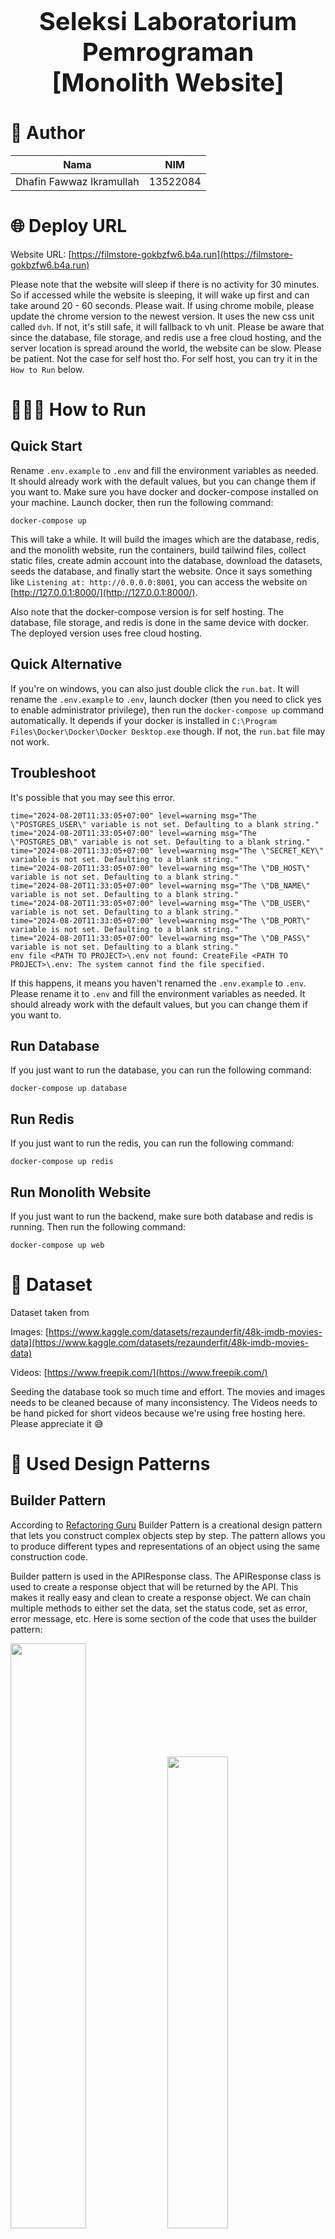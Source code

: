 <h1 align="center" style="font-size: 2.5rem; font-weight: 700"><br>
  Seleksi Laboratorium Pemrograman<br>
  [Monolith Website]<br>
</h1>

# 👯 Author
|          Nama             |      NIM      |
| ------------------------- | ------------- |
| Dhafin Fawwaz Ikramullah  |    13522084   |

# 🌐 Deploy URL
Website URL: [https://filmstore-gokbzfw6.b4a.run](https://filmstore-gokbzfw6.b4a.run)

Please note that the website will sleep if there is no activity for 30 minutes. So if accessed while the website is sleeping, it will wake up first and can take around 20 - 60 seconds. Please wait.
If using chrome mobile, please update the chrome version to the newest version. It uses the new css unit called `dvh`. If not, it's still safe, it will fallback to vh unit. Please be aware that since the database, file storage, and redis use a free cloud hosting, and the server location is spread around the world, the website can be slow. Please be patient. Not the case for self host tho. For self host, you can try it in the `How to Run` below.

# 🏃🏻‍♂️ How to Run
## Quick Start
Rename `.env.example` to `.env` and fill the environment variables as needed. It should already work with the default values, but you can change them if you want to.
Make sure you have docker and docker-compose installed on your machine.
Launch docker, then run the following command:
```
docker-compose up
```
This will take a while. It will build the images which are the database, redis, and the monolith website, run the containers, build tailwind files, collect static files, create admin account into the database, download the datasets, seeds the database, and finally start the website.
Once it says something like `Listening at: http://0.0.0.0:8001`, you can access the website on [http://127.0.0.1:8000/](http://127.0.0.1:8000/). 

Also note that the docker-compose version is for self hosting. The database, file storage, and redis is done in the same device with docker. The deployed version uses free cloud hosting. 

## Quick Alternative
If you're on windows, you can also just double click the `run.bat`. It will rename the `.env.example` to `.env`, launch docker (then you need to click yes to enable administrator privilege), then run the `docker-compose up` command automatically. It depends if your docker is installed in `C:\Program Files\Docker\Docker\Docker Desktop.exe` though. If not, the `run.bat` file may not work.

## Troubleshoot
It's possible that you may see this error.
```
time="2024-08-20T11:33:05+07:00" level=warning msg="The \"POSTGRES_USER\" variable is not set. Defaulting to a blank string."
time="2024-08-20T11:33:05+07:00" level=warning msg="The \"POSTGRES_DB\" variable is not set. Defaulting to a blank string."
time="2024-08-20T11:33:05+07:00" level=warning msg="The \"SECRET_KEY\" variable is not set. Defaulting to a blank string."
time="2024-08-20T11:33:05+07:00" level=warning msg="The \"DB_HOST\" variable is not set. Defaulting to a blank string."
time="2024-08-20T11:33:05+07:00" level=warning msg="The \"DB_NAME\" variable is not set. Defaulting to a blank string."
time="2024-08-20T11:33:05+07:00" level=warning msg="The \"DB_USER\" variable is not set. Defaulting to a blank string."
time="2024-08-20T11:33:05+07:00" level=warning msg="The \"DB_PORT\" variable is not set. Defaulting to a blank string."
time="2024-08-20T11:33:05+07:00" level=warning msg="The \"DB_PASS\" variable is not set. Defaulting to a blank string."
env file <PATH TO PROJECT>\.env not found: CreateFile <PATH TO PROJECT>\.env: The system cannot find the file specified.
```
If this happens, it means you haven't renamed the `.env.example` to `.env`. Please rename it to `.env` and fill the environment variables as needed. It should already work with the default values, but you can change them if you want to.



## Run Database
If you just want to run the database, you can run the following command:
```
docker-compose up database
```

## Run Redis
If you just want to run the redis, you can run the following command:
```
docker-compose up redis
```

## Run Monolith Website
If you just want to run the backend, make sure both database and redis is running. Then run the following command:
```
docker-compose up web
```


# 🎥 Dataset

Dataset taken from

Images: [https://www.kaggle.com/datasets/rezaunderfit/48k-imdb-movies-data](https://www.kaggle.com/datasets/rezaunderfit/48k-imdb-movies-data)

Videos: [https://www.freepik.com/](https://www.freepik.com/)

Seeding the database took so much time and effort. The movies and images needs to be cleaned because of many inconsistency. The Videos needs to be hand picked for short videos because we're using free hosting here. Please appreciate it 😅

# 📍 Used Design Patterns

## Builder Pattern
According to [Refactoring Guru](https://refactoring.guru/design-patterns/builder) Builder Pattern is a creational design pattern that lets you construct complex objects step by step. The pattern allows you to produce different types and representations of an object using the same construction code.

Builder pattern is used in the APIResponse class. The APIResponse class is used to create a response object that will be returned by the API. This makes it really easy and clean to create a response object. We can chain multiple methods to either set the data, set the status code, set as error, error message, etc. Here is some section of the code that uses the builder pattern:

<div>
  <img src="./images/pattern/builder_pattern_1.png" width=49%>
  <img src="./images/pattern/builder_pattern_2.png" width=44%>
</div>

It can be used to easily create a response object. In the image, we chain it into setting cookies when user logged in. We chain it with error message and status code when there is an error. If we're not using the builder pattern, passing everything in the constructor and nulling the unused fields can be really messy and hard to read.


## Decorator Pattern
According to [Refactoring Guru](https://refactoring.guru/design-patterns/decorator) Decorator Pattern is a structural design pattern that lets you attach new behaviors to objects by placing these objects inside special wrapper objects that contain the behaviors.

In python there's a built in way to implement this almost magically. We can use the `@` symbol to decorate a function. This is used in the APIView class. The APIView class is a class that is used to create an API endpoint. We can decorate it with `@protected`, `@public`, `@admin_only` to determine who can access the rest API. We can also decorate the class with the `@swagger` decorator to add the swagger documentation to the endpoint. As for frontend, there's also `@unauthorized` which can be used to redirect user to the home page if they are already logged in. Here is some section of the code that uses the decorator pattern:

<div>
  <img src="./images/pattern/decorator_pattern_1.png" width=48%>
  <img src="./images/pattern/decorator_pattern_2.png" width=49%>
</div>

As we can see, we're adding the `@swagger` decorator to the method to add the swagger documentation to the endpoint. We're also adding the `@admin_only` decorator to the method to make sure only admin can access the endpoint. This makes it really easy to add new behavior to the method without changing the method itself. Please note that this implementation of decorator pattern is specific to python. In other languages, we might need to create some wrapper interface to add new behavior to the object.



## Observer Pattern
According to [Refactoring Guru](https://refactoring.guru/design-patterns/observer) Observer Pattern is a behavioral design pattern that lets you define a subscription mechanism to notify multiple objects about any events that happen to the object they’re observing.

Observer pattern is used in some places in the project. One of them are for the database signals when some data is changed to invalidate cache and also in the client side javascript to add a behavior when user clicks a certain button. In django, we can use the `@receiver` decorator to add a function that will be called when a signal is sent. In javascript, we can use the `addEventListener` method to add a function that will be called when an event is triggered. These things are already built in to the framework/language. So we don't have to setup the observer pattern ourselves.

Here is some section of the code that uses the observer pattern:
<div>
  <img src="./images/pattern/observer_pattern_2.png" width=48%>
  <img src="./images/pattern/observer_pattern_1.png" width=42%>
</div>

As we can see, the models (database in general) don't need to know how to implement the cache invalidation. It just needs to send a signal to whatever is listening to it. In this case, the cache invalidation function is listening to the signal and will be called when the signal is sent. If in the future we want to do a certain behaviour when the data in database is changed, we just need to listen to the event through the `@receiver` decorator. This makes the code really clean and easy to read. The same goes for the client side javascript. The button doesn't need to know what to do when it's clicked. It just needs to send an event when it's clicked. The function that is listening to the event will be called when the event is triggered. This makes the code really clean and easy to read.


## Command Pattern
According to [Refactoring Guru](https://refactoring.guru/design-patterns/command) command pattern is a behavioral design pattern that turns a request into a stand-alone object that contains all information about the request. This transformation lets you pass requests as a method arguments, delay or queue a request’s execution, and support undoable operations.

Here is some section of the code that uses the command pattern:
<div>
  <img src="./images/pattern/command_pattern_1.png" width=48%>
  <img src="./images/pattern/command_pattern_2.png" width=40%>
</div>

As we can see in the image above, we can easily create a command by just inheriting the django built in base command class. Then we can easily call the command by running `python manage.py <COMMAND NAME>` like how we usually do it natively with django. This makes it really easy to create a command and run it.


# 💻 Technology Stack

## Development
- Monolith Website: Django 5.1
- Database: PostgreSQL 14
- Caching: Redis 7.4.0
- REST API: Django Rest Framework 3.15.2

## Deployment
- Monolith Website: Django 5.1
- Monolith Website Host: Back4App
- Database Host: Supabase (PostgreSQL)
- Caching Host: Redis Cloud (Redis)


# ✨ Bonus
| Nomor |          Bonus            | Dikerjakan |
| ----- | ------------------------- | ---------- |
| B01   | OWASP                     |     ✅     |
| B02   | Deployment                |     ✅     |
| B03   | Polling                   |     ✅     |
| B04   | Caching                   |     ✅     |
| B05   | Lighthouse                |     ✅     |
| B06   | Responsive Layout         |     ✅     |
| B07   | Dokumentasi API           |     ✅     |
| B08   | SOLID                     |     ✅     |
| B09   | Automated Testing         |     ✅     |
| B10   | Fitur Tambahan            |     ✅     |
| B11   | Ember                     |     ✅     |

## B01 OWASP

#### 1. Broken Access Control
Reference: [https://owasp.org/Top10/A01_2021-Broken_Access_Control/](https://owasp.org/Top10/A01_2021-Broken_Access_Control/)

Example of these can happen when user can access a page that they're not supposed to. For example, accessing the admin page when they're not an admin. This can happen if the page is not protected with the correct permission. This test can be simulated by running
```
python film_store/manage.py test film_store/app/test --pattern="test_access.py"
python film_store/manage.py test film_store/app/test --pattern="test_film.py"
python film_store/manage.py test film_store/app/test --pattern="test_rest.py"
```
or if you want to use docker (but there will be no GUI or browser simulation visually (headless))
```
docker-compose run web python film_store/manage.py test film_store/app/test --pattern="test_access.py"
docker-compose run web python film_store/manage.py test film_store/app/test --pattern="test_film.py"
docker-compose run web python film_store/manage.py test film_store/app/test --pattern="test_rest.py"
```

For the `test_rest.py` its the one in `test_admin_route_as_user`. For `test_film.py` and `test_access.py` protected and unprotected pages is always tested.


More about how to run this in the [Automated Testing](#b09-automated-testing) section.

Here are part of the code.
<div>
  <img src="./images/owasp/access_1.png" width=46%>
  <img src="./images/owasp/access_2.png" width=46%>
  <img src="./images/owasp/access_3.png" width=46%>
</div>

#### 2. Injection
Reference: [https://owasp.org/Top10/A03_2021-Injection/](https://owasp.org/Top10/A03_2021-Injection/)

Example of these can happen when user input is not sanitized. For example, commentting with javascript `<script>` tag and the website uses innerhtml to render the content. This will make the browser run that script. It can be used to retrieve the content of user's local storage or cookies, and attacker might be able to login as that user. Another example is when user input an sql query in a login form. For example `" OR "1"="1`. This will make the query always true and the user can login without the correct password. This can happen if the input is not sanitized and the sql query is not parameterized. Both of these is safe in this website. This test can be simulated by running

```
python film_store/manage.py test film_store/app/test --pattern="test_injection.py"
```
or if you want to use docker (but there will be no GUI or browser simulation visually (headless))
```
docker-compose run web python film_store/manage.py test film_store/app/test --pattern="test_injection.py"
```

More about how to run this in the [Automated Testing](#b09-automated-testing) section.

For the SQL injection, we test many kinds of payloads. Its taken from [here](https://gist.github.com/SantoshSrinivas79/69f235e0876a87c53668). For the XXS, we simply post comment with `<script>document.body.innerHTML="";</script>`. This way we can simply check if the whole webpage is erased, then the ijection is successful.

Here is part of the code.
<div>
  <img src="./images/owasp/injection.png">
</div>

#### 3. Security Misconfiguration
Reference: [https://owasp.org/Top10/A05_2021-Security_Misconfiguration/](https://owasp.org/Top10/A05_2021-Security_Misconfiguration/)

Example of this can happen when directory listing is not disabled on the server. If an attacker found the list of directories, they might be able to find the source code of the server. Even if its a compiled version of the code, [decompiler](https://en.wikipedia.org/wiki/Decompiler) exist. For example is forgetting to remove `autoindex on;` from the nginx configuration. This test can be simulated by running
```
python film_store/manage.py test film_store/app/test --pattern="test_misconfig.py"
```
or if you want to use docker (but there will be no GUI or browser simulation visually (headless))
```
docker-compose run web python film_store/manage.py test film_store/app/test --pattern="test_misconfig.py"
```

More about how to run this in the [Automated Testing](#b09-automated-testing) section.

Here is part of the code.
<div>
  <img src="./images/owasp/misconfig.png">
</div>


## B02 Deployment
Everything is deployed with a free service. Here are the services used:
- Database: PostgreSQL 14
- Caching: Redis 7.4.0
- REST API: Django Rest Framework 3.15.2

Website URL: [https://filmstore-gokbzfw6.b4a.run](https://filmstore-gokbzfw6.b4a.run)
Please note that the website will sleep if there is no activity for 30 minutes. So if accessed while the website is sleeping, it will wake up first and can take around 20 - 40 seconds. Please wait.
If using chrome mobile, please update the chrome version to the newest version. It uses the new css unit called `dvh`. If not, it's still safe, it will fallback to vh unit.

## B03 Polling
It's done by making the client do a request. Then the Backend Server will wait until there is new data available. If there is, it will return the data. If until around 30 seconds there is no new data, it will return an empty data and with 204 status code. The client will then wait for a few seconds and do the request again. Please note that only logged in user can do polling to reduce request.
Pages that use polling:
- / (Excluding the recommendation)
- /explore (including its search and paginated pages)
- /details/{id} (excluding the interactive star rating button)
- /details/{id}/review (including its paginated pages)
- /wishlist (including its search and paginated pages)
- /bought (including its search and paginated pages)

## B04 Caching
This is done with Redis. Result of some database queries that is frequently called will be cached. When the data is updated, the cache will be invalidated.
The caching is done for the following pages:
- / (Excluding the recommendation)
- /explore (including its search and paginated pages)
- /details/{id} (excluding the interactive star rating button)
- /details/{id}/review (including its paginated pages)
- /wishlist (including its search and paginated pages)
- /bought (including its search and paginated pages)

You can test this by looking at the print in the terminal. It will print `CACHE HIT` if the data is fetched from the cache, and `CACHE MISS` if the data is fetched from the database. There is also a print of the cache key that is used and the execution time.
Here is an example of the print:

<img src="./images/cache/cache_hit.png" alt="Cache Hit">
<img src="./images/cache/cache_miss.png" alt="Cache Miss">

## B05 Lighthouse
[Lighthouse](https://developer.chrome.com/docs/lighthouse/overview) is an open-source, automated tool for improving the quality of web pages. You can run it against any web page, public or requiring authentication. It has audits for performance, accessibility, progressive web apps, SEO, and more.
#### Login
<div>
  <img src="./images/lighthouse/login_m.png" width=49%>
  <img src="./images/lighthouse/login_d.png" width=49%>
</div>

#### Register
<div>
  <img src="./images/lighthouse/register_d.png" width=49%>
  <img src="./images/lighthouse/register_m.png" width=49%>
</div>

#### Home
<div>
  <img src="./images/lighthouse/home_d.png" width=49%>
  <img src="./images/lighthouse/home_m.png" width=49%>
</div>

#### Explore
<div>
  <img src="./images/lighthouse/explore_d.png" width=49%>
  <img src="./images/lighthouse/explore_m.png" width=49%>
</div>

#### Details
<div>
  <img src="./images/lighthouse/details_d.png" width=49%>
  <img src="./images/lighthouse/details_m.png" width=49%>
</div>

#### Review
<div>
  <img src="./images/lighthouse/review_d.png" width=49%>
  <img src="./images/lighthouse/review_m.png" width=49%>
</div>

#### Wishlist
<div>
  <img src="./images/lighthouse/wishlist_d.png" width=49%>
  <img src="./images/lighthouse/wishlist_m.png" width=49%>
</div>

#### Bought
<div>
  <img src="./images/lighthouse/bought_d.png" width=49%>
  <img src="./images/lighthouse/bought_m.png" width=49%>
</div>

#### Profile
<div>
  <img src="./images/lighthouse/profile_d.png" width=49%>
  <img src="./images/lighthouse/profile_m.png" width=49%>
</div>

#### Watch
<div>
  <img src="./images/lighthouse/watch_d.png" width=49%>
  <img src="./images/lighthouse/watch_m.png" width=49%>
</div>


## B06 Responsive Layout
Website styling is created with Tailwind CSS. It is responsive and can be viewed on any device. Here are some screenshots of the website on different devices:
#### Login
<div>
  <img src="./images/responsive/login_sm.png" width=12.5%>
  <img src="./images/responsive/login_md.png" width=26%>
  <img src="./images/responsive/login_lg.png" width=57%>
</div>

#### Register
<div>
  <img src="./images/responsive/register_sm.png" width=12.5%>
  <img src="./images/responsive/register_md.png" width=26%>
  <img src="./images/responsive/register_lg.png" width=57%>
</div>

#### Home
<div>
  <img src="./images/responsive/home_sm.png" width=12.5%>
  <img src="./images/responsive/home_md.png" width=26%>
  <img src="./images/responsive/home_lg.png" width=57%>
</div>

#### Explore
<div>
  <img src="./images/responsive/explore_sm.png" width=12.5%>
  <img src="./images/responsive/explore_md.png" width=26%>
  <img src="./images/responsive/explore_lg.png" width=57%>
</div>

#### Details
<div>
  <img src="./images/responsive/details_sm.png" width=12.5%>
  <img src="./images/responsive/details_md.png" width=26%>
  <img src="./images/responsive/details_lg.png" width=57%>
</div>

#### Details 2
<div>
  <img src="./images/responsive/details2_sm.png" width=12.5%>
  <img src="./images/responsive/details2_md.png" width=26%>
  <img src="./images/responsive/details2_lg.png" width=57%>
</div>

#### Review
<div>
  <img src="./images/responsive/review_sm.png" width=12.5%>
  <img src="./images/responsive/review_md.png" width=26%>
  <img src="./images/responsive/review_lg.png" width=57%>
</div>

#### Wishlist
<div>
  <img src="./images/responsive/wishlist_sm.png" width=12.5%>
  <img src="./images/responsive/wishlist_md.png" width=26%>
  <img src="./images/responsive/wishlist_lg.png" width=57%>
</div>

#### Bought
<div>
  <img src="./images/responsive/bought_sm.png" width=12.5%>
  <img src="./images/responsive/bought_md.png" width=26%>
  <img src="./images/responsive/bought_lg.png" width=57%>
</div>

#### Profile
<div>
  <img src="./images/responsive/profile_sm.png" width=12.5%>
  <img src="./images/responsive/profile_md.png" width=26%>
  <img src="./images/responsive/profile_lg.png" width=57%>
</div>

#### Watch
<div>
  <img src="./images/responsive/watch_sm.png" width=12.5%>
  <img src="./images/responsive/watch_md.png" width=26%>
  <img src="./images/responsive/watch_lg.png" width=57%>
</div>

## B07 Dokumentasi API
API Documentation is created with Swagger. You can access the documentation on either

Swagger: [https://filmstore-gokbzfw6.b4a.run/swagger](https://filmstore-gokbzfw6.b4a.run/swagger)

Redoc: [https://filmstore-gokbzfw6.b4a.run/redoc](https://filmstore-gokbzfw6.b4a.run/redoc)

Note that in some cases, the documentation might take a long time to respond.


## B08 SOLID
### Single Responsibility Principle
According to [Samuel Oloruntoba and Anish Singh Walia](https://www.digitalocean.com/community/conceptual-articles/s-o-l-i-d-the-first-five-principles-of-object-oriented-design) Single-responsibility Principle (SRP) states a class should have one and only one reason to change, meaning that a class should have only one job.

Example of the implementation is for the models. It can be seen in the image below.

<div>
  <img src="./images/solid/single_responsibility_2.png" width=100%>
  <img src="./images/solid/single_responsibility_1.png" width=45%>
  <img src="./images/solid/single_responsibility_3.png" width=40%>
</div>

As we can see, the Film model is only responsible for the film data. If we want to serialize the film object to a python dict which is serializable to json, we create a new class called FilmRequestSerializer. We're not adding a new function inside the Film model class. If we want to do a cache invalidation when saving, we're not overriding the save method in the Film model class. We're using signals and make a function listen to it. This way, the Film model class follows the Single Responsibility Principle.


### Open/Closed Principle
According to [Samuel Oloruntoba and Anish Singh Walia](https://www.digitalocean.com/community/conceptual-articles/s-o-l-i-d-the-first-five-principles-of-object-oriented-design) Open-closed Principle (OCP) states objects or entities should be open for extension but closed for modification.

Example of the implementation is for the model serializer. It can be seen in the image below.

<div>
  <img src="./images/solid/openclosed_1.png" width=100%>
</div>

As we can se in the image, we previously already have a FilmResponseSerializer. Then we want to create a new formated version for it that is used to render the html using template engine. One way to do it is by modifying the FilmResponseSerializer and create an if else check inside it. But that will violate the Open/Closed Principle. Instead, we create a new class called FilmViewContextSerializer which inherits from the FilmResponseSerializer. Then it will format the duration to format `hh:mm:ss` and limits the genre array visually. This way, we're extending the FilmResponseSerializer class without modifying it. Therefore, the FilmResponseSerializer class follows the Open/Closed Principle.


### Liskov Substitution Principle
According to [Samuel Oloruntoba and Anish Singh Walia](https://www.digitalocean.com/community/conceptual-articles/s-o-l-i-d-the-first-five-principles-of-object-oriented-design) Liskov Substitution Principle states let q(x) be a property provable about objects of x of type T. Then q(y) should be provable for objects y of type S where S is a subtype of T.

Example of the implementation is for the overrided user model. It can be seen in the image below.

<div>
  <img src="./images/solid/liskov_substitution_1.png" width=100%>
  <img src="./images/solid/liskov_substitution_2.png" width=100%>
</div>

As we can see in the image above, the GeneralUser class inherits the AbstractUser class which is a built-in class in Django. The GeneralUser class is used to override the AbstractUser class to add a new field called balance. For example, the method that populates user from API Request is used everywhere inside some decorators. Because it follows the Liskov Substitution Principle, we don't need to modify that method and everything will just work as initially.


### Interface Segregation Principle
According to [Samuel Oloruntoba and Anish Singh Walia](https://www.digitalocean.com/community/conceptual-articles/s-o-l-i-d-the-first-five-principles-of-object-oriented-design) The interface segregation principle states a client should never be forced to implement an interface that it doesn’t use, or clients shouldn’t be forced to depend on methods they do not use.

Example of the implementation is for the model serializer. It can be seen in the image below.

<div>
  <img src="./images/solid/interface_segregation_1.png" width=100%>
</div>

As we can see in the image, the APIFilmDetail class implements the http methods for GET, PUT, and DELETE. It's not forced to implement other methods like POST or PATCH. This way, the APIFilmDetail class follows the Interface Segregation Principle.


### Dependency Inversion Principle
According to [Samuel Oloruntoba and Anish Singh Walia](https://www.digitalocean.com/community/conceptual-articles/s-o-l-i-d-the-first-five-principles-of-object-oriented-design) Dependency inversion principle states entities must depend on abstractions, not on concretions. It states that the high-level module must not depend on the low-level module, but they should depend on abstractions.

<div>
  <img src="./images/solid/dependency_inversion_2.png" width=100%>
  <img src="./images/solid/dependency_inversion_1.png" width=45%>
  <img src="./images/solid/liskov_substitution_2.png" width=45%>
</div>

As we can see in the image above, we're not directly touching the JWT class when populating the user in the request object. We're using the Token class which is an abstraction for the JWT class which is the lower level module. This way, if we want to change the type of token, we can just create another class that inherits from the Token class and implement the methods. Then simply swap the JWT to that class when creating the Auth object. This way, the Token class follows the Dependency Inversion Principle.



## B09 Automated Testing
Automated Unit Test is done with Django's built-in testing framework. The tests are located in the `tests.py` file in each app. The tests are run with the following command:
```
docker-compose run web python film_store/manage.py test film_store/app/test
```

if you want to see the test with browser simulation, you have to make sure python is installed in your machine. Then install all dependencies with the following command:
```
pip install -r requirements.txt
```

add this to the `.env` file:
```
DEBUG=1
```

Then run the following command:
```
python film_store/manage.py test film_store/app/test
```

Please note that the tests requires that the dataset is already downloaded. Please atleast run the website once to download the dataset.

Framework that is used to simulate browser is Playwright. Its an end-to-end testing framework for web apps. It can be used to simulate browser and do some actions like clicking a button, filling a form, etc. There are many things that are tested. Description of them can be find in the assert lines in the source code. The tests are in [test](film_store/app/test/) folder. For the unit test, it's done with Django's built-in testing framework. The only unit test is inside the `test_rest.py`. The rest are end to end tests.

Here's some screenshots of the tests:
<div>
  <img src="./images/test/all_1.png">
  <img src="./images/test/all_2.png">
</div>

Here's recording of the test. Quite satisfying:

https://github.com/user-attachments/assets/05428a2c-3d85-42c1-af0b-631060736aba



## B10 Fitur Tambahan
The additional features done are:
#### 1. Film Recommendation
<div>
  <img src="./images/responsive/home_sm.png" width=12.5%>
  <img src="./images/responsive/home_md.png" width=26%>
  <img src="./images/responsive/home_lg.png" width=57%>
</div>

#### 2. Rating & Review
<div>
  <img src="./images/responsive/details_sm.png" width=12.5%>
  <img src="./images/responsive/details_md.png" width=26%>
  <img src="./images/responsive/details_lg.png" width=57%>
</div>
<div>
  <img src="./images/responsive/review_sm.png" width=12.5%>
  <img src="./images/responsive/review_md.png" width=26%>
  <img src="./images/responsive/review_lg.png" width=57%>
</div>

#### 3. Wishlist
<div>
  <img src="./images/responsive/wishlist_sm.png" width=12.5%>
  <img src="./images/responsive/wishlist_md.png" width=26%>
  <img src="./images/responsive/wishlist_lg.png" width=57%>
</div>


## B11 Ember
Ember/Bucket is used for the deployment to store image and video files. The bucket used is supabase.



# 🌐 API Endpoints

Detailed API documentation can be accessed on either

Swagger: [https://filmstore-gokbzfw6.b4a.run/swagger](https://filmstore-gokbzfw6.b4a.run/swagger)

Redoc: [https://filmstore-gokbzfw6.b4a.run/redoc](https://filmstore-gokbzfw6.b4a.run/redoc)

## Version: v1

**Contact information:**  
dhafin.fawwaz@gmail.com  


## Endpoints
| Route | Method | Description |
| -------- | ----------- | ----------- |
| /films | GET | Get all films |
| /films | POST | Upload a new film |
| /films/{id} | GET | Get a film details by ID |
| /films/{id} | PUT | Update a film |
| /films/{id} | DELETE | Delete a film |
| /login | POST | Login a user |
| /polling/bought | GET | Polling search bought film |
| /polling/details/{id} | GET | Polling get film details |
| /polling/details/{id}/review | GET | Polling get film reviews |
| /polling/film | GET | Polling search film |
| /polling/wishlist | GET | Polling search wishlist film |
| /register | POST | Register a user |
| /self | GET | Get current user data |
| /users | GET | Get all users |
| /users/{id} | GET | Get user by ID |
| /users/{id} | DELETE | Delete user by ID |
| /users/{id}/balance | POST | Modify a user's balance |


<details>
<summary>Click to expand the API Documentation (Warning! this will be very long)</summary>

### Security
**Bearer**  

|apiKey|*API Key*|
|---|---|
|Name|Authorization|
|In|header|

### /films

#### GET
##### Summary:

Get all films

##### Description:

Query parameter 'q' can be used to search for films by title (case-insensitive)

##### Parameters

| Name | Located in | Description | Required | Schema |
| ---- | ---------- | ----------- | -------- | ---- |
| q | query | Search for films by title and director | No | string |

##### Responses

| Code | Description | Schema |
| ---- | ----------- | ------ |
| 200 |  | object |
| 400 |  | object |
| 401 |  | object |

#### POST
##### Summary:

Upload a new film

##### Description:

A new film will be uploaded to the database and the response will contain the films url instead of the binary file

##### Parameters

| Name | Located in | Description | Required | Schema |
| ---- | ---------- | ----------- | -------- | ---- |
| title | formData | The title of the film | Yes | string |
| description | formData | A brief description of the film | Yes | string |
| director | formData | The director of the film | Yes | string |
| release_year | formData | The year the film was released | Yes | integer |
| genre | formData | A list of genres | Yes | [ string ] |
| price | formData | The price of the film | Yes | number |
| duration | formData | In seconds | Yes | integer |
| video | formData | The video file | Yes | file |
| cover_image | formData | The cover image of the film | No | file |

##### Responses

| Code | Description | Schema |
| ---- | ----------- | ------ |
| 201 |  | object |
| 400 |  | object |
| 401 |  | object |

### /films/{id}

#### GET
##### Summary:

Get a film details by ID

##### Description:

the id in the url is the film's ID primary key

##### Parameters

| Name | Located in | Description | Required | Schema |
| ---- | ---------- | ----------- | -------- | ---- |
| id | path |  | Yes | string |

##### Responses

| Code | Description | Schema |
| ---- | ----------- | ------ |
| 200 |  | object |
| 400 |  | object |
| 401 |  | object |

#### PUT
##### Summary:

Update a film

##### Description:

The film data will be updated in the database and the response will contain the films url instead of the binary file

##### Parameters

| Name | Located in | Description | Required | Schema |
| ---- | ---------- | ----------- | -------- | ---- |
| id | path |  | Yes | string |
| title | formData | The title of the film | Yes | string |
| description | formData | A brief description of the film | Yes | string |
| director | formData | The director of the film | Yes | string |
| release_year | formData | The year the film was released | Yes | integer |
| genre | formData | A list of genres | Yes | [ string ] |
| price | formData | The price of the film | Yes | number |
| duration | formData | In seconds | Yes | integer |
| video | formData | The video file. If not provided, the video will not be updated | No | file |
| cover_image | formData | The cover image of the film. If not provided, the cover image will not be updated | No | file |

##### Responses

| Code | Description | Schema |
| ---- | ----------- | ------ |
| 201 |  | object |
| 400 |  | object |
| 401 |  | object |

#### DELETE
##### Summary:

Delete a film

##### Description:

A new film will be uploaded to the database and the response will contain the films url instead of the binary file

##### Parameters

| Name | Located in | Description | Required | Schema |
| ---- | ---------- | ----------- | -------- | ---- |
| id | path |  | Yes | string |
| title | formData | The title of the film | Yes | string |
| description | formData | A brief description of the film | Yes | string |
| director | formData | The director of the film | Yes | string |
| release_year | formData | The year the film was released | Yes | integer |
| genre | formData | A list of genres | Yes | [ string ] |
| price | formData | The price of the film | Yes | number |
| duration | formData | In seconds | Yes | integer |
| video | formData | The video file. If not provided, the video will not be updated | No | file |
| cover_image | formData | The cover image of the film. If not provided, the cover image will not be updated | No | file |

##### Responses

| Code | Description | Schema |
| ---- | ----------- | ------ |
| 201 |  | object |
| 400 |  | object |
| 401 |  | object |

### /login

#### POST
##### Summary:

Login a user

##### Description:

The user will be logged in and a token will be returned

##### Parameters

| Name | Located in | Description | Required | Schema |
| ---- | ---------- | ----------- | -------- | ---- |
| data | body |  | Yes | object |

##### Responses

| Code | Description | Schema |
| ---- | ----------- | ------ |
| 200 |  | object |
| 400 |  | object |

### /polling/bought

#### GET
##### Summary:

Polling search bought film

##### Description:

Find Bought film by search query or page. Will response when new data is available.

##### Parameters

| Name | Located in | Description | Required | Schema |
| ---- | ---------- | ----------- | -------- | ---- |
| q | query | Search for bought films by title and director | No | string |
| Page | query | Get bought films in certain page | No | string |

##### Responses

| Code | Description | Schema |
| ---- | ----------- | ------ |
| 200 |  | object |
| 204 |  | object |

### /polling/details/{id}

#### GET
##### Summary:

Polling get film details

##### Description:

Will response when new data is available.

##### Parameters

| Name | Located in | Description | Required | Schema |
| ---- | ---------- | ----------- | -------- | ---- |
| id | path |  | Yes | string |

##### Responses

| Code | Description | Schema |
| ---- | ----------- | ------ |
| 200 |  | object |
| 204 |  | object |

### /polling/details/{id}/review

#### GET
##### Summary:

Polling get film reviews

##### Description:

Find film reviews by page. Will response when new data is available.

##### Parameters

| Name | Located in | Description | Required | Schema |
| ---- | ---------- | ----------- | -------- | ---- |
| id | path |  | Yes | string |

##### Responses

| Code | Description | Schema |
| ---- | ----------- | ------ |
| 200 |  | object |
| 204 |  | object |

### /polling/film

#### GET
##### Summary:

Polling search film

##### Description:

Find film by search query or page. Will response when new data is available.

##### Parameters

| Name | Located in | Description | Required | Schema |
| ---- | ---------- | ----------- | -------- | ---- |
| q | query | Search for films by title and director | No | string |
| Page | query | Get films in certain page | No | string |

##### Responses

| Code | Description | Schema |
| ---- | ----------- | ------ |
| 200 |  | object |
| 204 |  | object |

### /polling/wishlist

#### GET
##### Summary:

Polling search wishlist film

##### Description:

Find Wishlist film by search query or page. Will response when new data is available.

##### Parameters

| Name | Located in | Description | Required | Schema |
| ---- | ---------- | ----------- | -------- | ---- |
| q | query | Search for wishlisted films by title and director | No | string |
| Page | query | Get wishlisted films in certain page | No | string |

##### Responses

| Code | Description | Schema |
| ---- | ----------- | ------ |
| 200 |  | object |
| 204 |  | object |

### /register

#### POST
##### Summary:

Register a user

##### Description:

The user will be registered and a token will be returned

##### Parameters

| Name | Located in | Description | Required | Schema |
| ---- | ---------- | ----------- | -------- | ---- |
| data | body |  | Yes | object |

##### Responses

| Code | Description | Schema |
| ---- | ----------- | ------ |
| 201 |  | object |
| 400 |  | object |

### /self

#### GET
##### Summary:

Get current user data

##### Description:

Get the current user data by the auth token

##### Parameters

| Name | Located in | Description | Required | Schema |
| ---- | ---------- | ----------- | -------- | ---- |

##### Responses

| Code | Description | Schema |
| ---- | ----------- | ------ |
| 200 |  | object |
| 400 |  | object |
| 401 |  | object |

### /users

#### GET
##### Summary:

Get all users

##### Description:

Get all users in the database

##### Parameters

| Name | Located in | Description | Required | Schema |
| ---- | ---------- | ----------- | -------- | ---- |
| q | query | Search for a user by username | No | string |

##### Responses

| Code | Description | Schema |
| ---- | ----------- | ------ |
| 200 |  | object |
| 400 |  | object |
| 401 |  | object |

### /users/{id}

#### GET
##### Summary:

Get user by ID

##### Description:

Get user by ID

##### Parameters

| Name | Located in | Description | Required | Schema |
| ---- | ---------- | ----------- | -------- | ---- |
| id | path |  | Yes | string |

##### Responses

| Code | Description | Schema |
| ---- | ----------- | ------ |
| 200 |  | object |
| 400 |  | object |
| 401 |  | object |

#### DELETE
##### Summary:

Delete a user by ID

##### Description:

Delete a user by ID

##### Parameters

| Name | Located in | Description | Required | Schema |
| ---- | ---------- | ----------- | -------- | ---- |
| id | path |  | Yes | string |

##### Responses

| Code | Description | Schema |
| ---- | ----------- | ------ |
| 200 |  | object |
| 400 |  | object |
| 401 |  | object |

### /users/{id}/balance

#### POST
##### Summary:

Modify a user's balance

##### Description:

Change a user's balance by ID

##### Parameters

| Name | Located in | Description | Required | Schema |
| ---- | ---------- | ----------- | -------- | ---- |
| id | path |  | Yes | string |

##### Responses

| Code | Description | Schema |
| ---- | ----------- | ------ |
| 200 |  | object |
| 400 |  | object |
| 401 |  | object |


</details>

